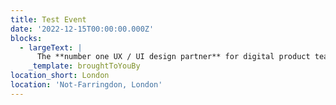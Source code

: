 ```yaml
---
title: Test Event
date: '2022-12-15T00:00:00.000Z'
blocks:
  - largeText: |
      The **number one UX / UI design partner** for digital product teams
    _template: broughtToYouBy
location_short: London
location: 'Not-Farringdon, London'
---
```



